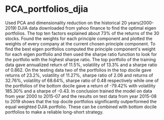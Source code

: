 # PCA_portfolios_djia
 Used PCA and dimensionality reduction on the historical 20 years(2000-2019) DJIA data downloaded from yahoo finance to find the optimal eigen portfolios. The top ten factors explained about 73% of the returns of the 30 stocks. Found the weights for each principle component and plotted the weights of every company at the current chosen principle component. To find the best eigen portfolios computed the principle component's weight for each eigen portfolio and then used the sharpe ratio function to look for the portfolio with the highest sharpe ratio. 
 The top portfolio of the training data gave annualized return of 11.5%, volatility of 13.3% and a sharpe ratio of 0.862.
 On the testing data two of the portfolios in the top docile gave returns of 23.2%, volatility of 11.27%, sharpe ratio of 2.06 and returns of 32.76%, volatility of 68.64%, sharpe ratio of 0.48 respectively while one of the portfolios of the bottom docile gave a return of -79.42% with volatility 185.30% and a sharpe of -0.43.
 In conclusion trained the model on data from year 2000 to 2015-07 and the results on test data from year 2015-08 to 2019 shows that the top docile portfolios significantly outperformed the equal weighted DJIA portfolio. 
 These can be combined with bottom docile portfolios to make a reliable long-short strategy.
